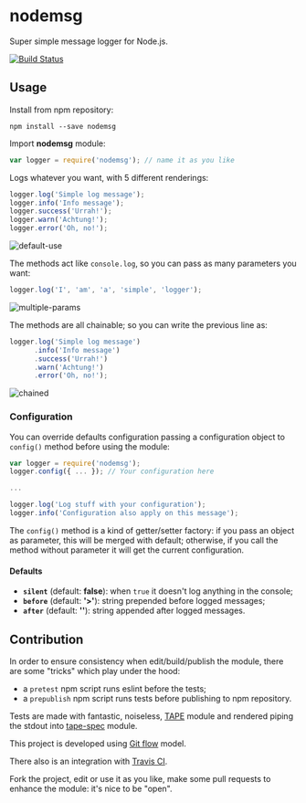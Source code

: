 # nodemsg

Super simple message logger for Node.js.

[![Build Status](https://travis-ci.org/StefanoMagrassi/nodemsg.svg)](https://travis-ci.org/StefanoMagrassi/nodemsg)

## Usage

Install from npm repository:

    npm install --save nodemsg


Import **nodemsg** module:

```javascript
var logger = require('nodemsg'); // name it as you like
```

Logs whatever you want, with 5 different renderings:

```javascript
logger.log('Simple log message');
logger.info('Info message');
logger.success('Urrah!');
logger.warn('Achtung!');
logger.error('Oh, no!');
```

![default-use](https://cloud.githubusercontent.com/assets/1291271/12547287/d1c05622-c34f-11e5-88a7-a1b0eeda834f.png)

The methods act like `console.log`, so you can pass as many parameters you want:

```javascript
logger.log('I', 'am', 'a', 'simple', 'logger');
```
![multiple-params](https://cloud.githubusercontent.com/assets/1291271/12547292/d5f014d0-c34f-11e5-8444-2a3a051a1e95.png)

The methods are all chainable; so you can write the previous line as:

```javascript
logger.log('Simple log message')
      .info('Info message')
      .success('Urrah!')
      .warn('Achtung!')
      .error('Oh, no!');
```

![chained](https://cloud.githubusercontent.com/assets/1291271/12547291/d3fea97a-c34f-11e5-9f51-99655f54790b.png)

### Configuration

You can override defaults configuration passing a configuration object to `config()` method before using the module:

```javascript
var logger = require('nodemsg');
logger.config({ ... }); // Your configuration here

...

logger.log('Log stuff with your configuration');
logger.info('Configuration also apply on this message');
```

The `config()` method is a kind of getter/setter factory: if you pass an object as parameter, this will be merged with default; otherwise, if you call the method without parameter it will get the current configuration.

#### Defaults

- **`silent`** (default: **false**): when `true` it doesn't log anything in the console;
- **`before`** (default: **'>'**): string prepended before logged messages;
- **`after`** (default: **''**): string appended after logged messages.

## Contribution

In order to ensure consistency when edit/build/publish the module, there are some "tricks" which play under the hood:

* a `pretest` npm script runs eslint before the tests;
* a `prepublish` npm script runs tests before publishing to npm repository.

Tests are made with fantastic, noiseless, [TAPE](https://github.com/substack/tape) module and rendered piping the stdout into [tape-spec](https://github.com/scottcorgan/tap-spec) module.

This project is developed using [Git flow](http://nvie.com/posts/a-successful-git-branching-model/) model.

There also is an integration with [Travis CI](https://travis-ci.org/StefanoMagrassi/nodemsg).

Fork the project, edit or use it as you like, make some pull requests to enhance the module: it's nice to be "open".

